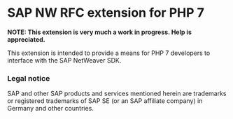 # SAP NW RFC extension for PHP 7

**NOTE: This extension is very much a work in progress. Help is appreciated.**

This extension is intended to provide a means for PHP 7 developers to interface with the SAP NetWeaver SDK.

### Legal notice

SAP and other SAP products and services mentioned herein are trademarks or registered trademarks of SAP SE (or an SAP affiliate company) in Germany and other countries.
